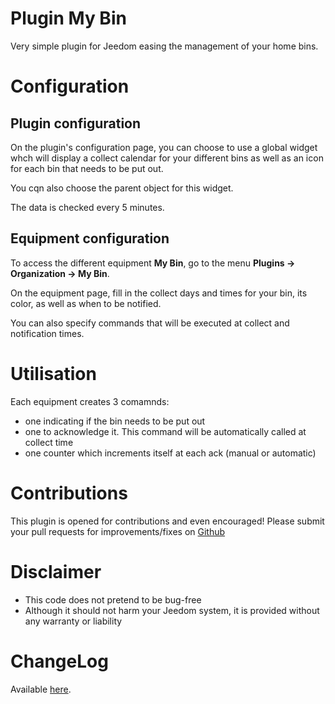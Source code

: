 # Plugin My Bin

Very simple plugin for Jeedom easing the management of your home bins.

# Configuration

## Plugin configuration

On the plugin's configuration page, you can choose to use a global widget whch will display a collect calendar for your different bins as well as an icon for each bin that needs to be put out.

You cqn also choose the parent object for this widget.

The data is checked every 5 minutes.

## Equipment configuration

To access the different equipment **My Bin**, go to the menu **Plugins → Organization → My Bin**.

On the equipment page, fill in the collect days and times for your bin, its color, as well as when to be notified.

You can also specify commands that will be executed at collect and notification times.

# Utilisation

Each equipment creates 3 comamnds:
- one indicating if the bin needs to be put out
- one to acknowledge it. This command will be automatically called at collect time
- one counter which increments itself at each ack (manual or automatic)

# Contributions

This plugin is opened for contributions and even encouraged! Please submit your pull requests for improvements/fixes on <a href="https://github.com/hugoKs3/plugin-mybin" target="_blank">Github</a>

# Disclaimer

-   This code does not pretend to be bug-free
-   Although it should not harm your Jeedom system, it is provided without any warranty or liability

# ChangeLog
Available [here](./changelog.html).
